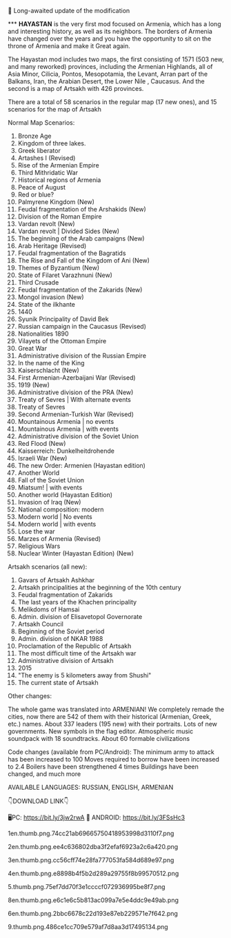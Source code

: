 🎉 Long-awaited update of the modification

*** **HAYASTAN** is the very first mod focused on Armenia, which has a long and interesting history, as well as its neighbors. The borders of Armenia have changed over the years and you have the opportunity to sit on the throne of Armenia and make it Great again.

The Hayastan mod includes two maps, the first consisting of 1571 (503 new, and many reworked) provinces, including the Armenian Highlands, all of Asia Minor, Cilicia, Pontos, Mesopotamia, the Levant, Arran part of the Balkans, Iran, the Arabian Desert, the Lower Nile , Caucasus. And the second is a map of Artsakh with 426 provinces.

There are a total of 58 scenarios in the regular map (17 new ones), and
15 scenarios for the map of Artsakh

Normal Map Scenarios:
1. Bronze Age
2. Kingdom of three lakes.
3. Greek liberator
4. Artashes I (Revised)
5. Rise of the Armenian Empire
6. Third Mithridatic War
7. Historical regions of Armenia
8. Peace of August
9. Red or blue?
10. Palmyrene Kingdom (New)
11. Feudal fragmentation of the Arshakids (New)
12. Division of the Roman Empire
13. Vardan revolt (New)
14. Vardan revolt | Divided Sides (New)
15. The beginning of the Arab campaigns (New)
16. Arab Heritage (Revised)
17. Feudal fragmentation of the Bagratids
18. The Rise and Fall of the Kingdom of Ani (New)
19. Themes of Byzantium (New)
20. State of Filaret Varazhnuni (New)
21. Third Crusade
22. Feudal fragmentation of the Zakarids (New)
23. Mongol invasion (New)
24. State of the ilkhante
25. 1440
26. Syunik Principality of David Bek
27. Russian campaign in the Caucasus (Revised)
28. Nationalities 1890
29. Vilayets of the Ottoman Empire
30. Great War
31. Administrative division of the Russian Empire
32. In the name of the King
33. Kaiserschlacht (New)
34. First Armenian-Azerbaijani War (Revised)
35. 1919 (New)
36. Administrative division of the PRA (New)
37. Treaty of Sevres | With alternate events
38. Treaty of Sevres
39. Second Armenian-Turkish War (Revised)
40. Mountainous Armenia | no events
41. Mountainous Armenia | with events
42. Administrative division of the Soviet Union
43. Red Flood (New)
44. Kaisserreich: Dunkelheitdrohende
45. Israeli War (New)
46. The new Order: Armenien (Hayastan edition)
47. Another World
48. Fall of the Soviet Union
49. Miatsum! | with events
50. Another world (Hayastan Edition)
51. Invasion of Iraq (New)
52. National composition: modern
53. Modern world | No events
54. Modern world | with events
55. Lose the war
56. Marzes of Armenia (Revised)
57. Religious Wars
58. Nuclear Winter (Hayastan Edition) (New)

Artsakh scenarios (all new):

1. Gavars of Artsakh Ashkhar
2. Artsakh principalities at the beginning of the 10th century
3. Feudal fragmentation of Zakarids
4. The last years of the Khachen principality
5. Melikdoms of Hamsai
6. Admin. division of Elisavetopol Governorate
7. Artsakh Council
8. Beginning of the Soviet period
9. Admin. division of NKAR 1988
10. Proclamation of the Republic of Artsakh
11. The most difficult time of the Artsakh war
12. Administrative division of Artsakh
13. 2015
14. "The enemy is 5 kilometers away from Shushi"
15. The current state of Artsakh

Other changes:

The whole game was translated into ARMENIAN!
We completely remade the cities, now there are 542 of them with their historical (Armenian, Greek, etc.) names.
About 337 leaders (195 new) with their portraits.
Lots of new governments.
New symbols in the flag editor.
Atmospheric music soundpack with 18 soundtracks.
About 60 formable civilizations

Code changes (available from PC/Android):
The minimum army to attack has been increased to 100
Moves required to borrow have been increased to 2.4
Boilers have been strengthened 4 times
Buildings have been changed, and much more

AVAILABLE LANGUAGES: RUSSIAN, ENGLISH, ARMENIAN

 

👇DOWNLOAD LINK👇

🖥️PC: https://bit.ly/3jw2rwA
📱  ANDROID: https://bit.ly/3FSsHc3

 

1en.thumb.png.74cc21ab69665750418953998d3110f7.png

2en.thumb.png.ee4c636802dba3f2efaf6923a2c6a420.png

3en.thumb.png.cc56cff74e28fa777053fa584d689e97.png

4en.thumb.png.e8898b4f5b2d289a29755f8b99570512.png

5.thumb.png.75ef7dd70f3e1ccccf072936995be8f7.png

8en.thumb.png.e6c1e6c5b813ac099a7e5e4ddc9e49ab.png

6en.thumb.png.2bbc6678c22d193e87eb229571e7f642.png

9.thumb.png.486ce1cc709e579af7d8aa3d17495134.png
​
